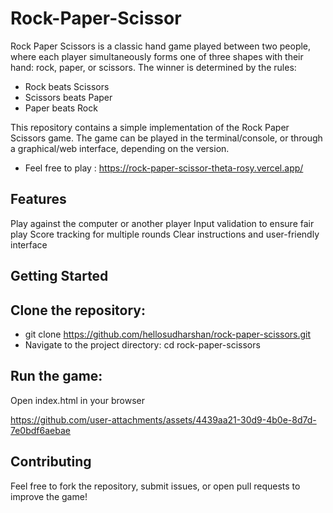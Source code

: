 # Rock-Paper-Scissor
Rock Paper Scissors is a classic hand game played between two people, where each player simultaneously forms one of three shapes with their hand: rock, paper, or scissors.
The winner is determined by the rules:

- Rock beats Scissors
- Scissors beats Paper
- Paper beats Rock

This repository contains a simple implementation of the Rock Paper Scissors game. The game can be played in the terminal/console, or through a graphical/web interface, depending on the version.
- Feel free to play : https://rock-paper-scissor-theta-rosy.vercel.app/
## Features
Play against the computer or another player
Input validation to ensure fair play
Score tracking for multiple rounds
Clear instructions and user-friendly interface

## Getting Started

## Clone the repository:
- git clone https://github.com/hellosudharshan/rock-paper-scissors.git
- Navigate to the project directory: cd rock-paper-scissors

## Run the game:
Open index.html in your browser


https://github.com/user-attachments/assets/4439aa21-30d9-4b0e-8d7d-7e0bdf6aebae



## Contributing
Feel free to fork the repository, submit issues, or open pull requests to improve the game!
